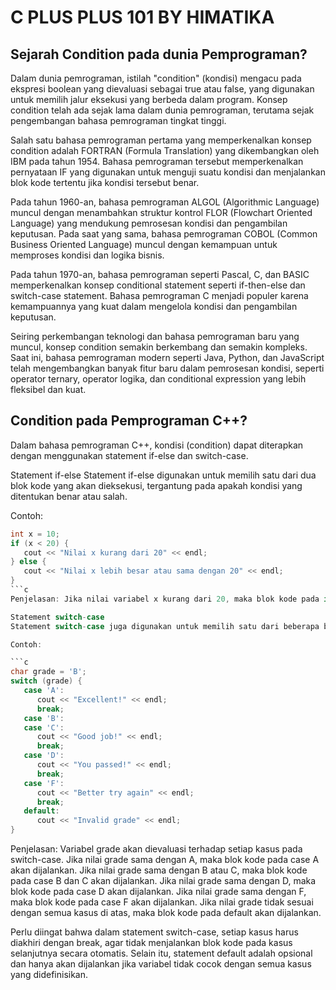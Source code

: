 # C PLUS PLUS 101 BY HIMATIKA

## Sejarah Condition pada dunia Pemprograman?

Dalam dunia pemrograman, istilah "condition" (kondisi) mengacu pada ekspresi boolean yang dievaluasi sebagai true atau false, yang digunakan untuk memilih jalur eksekusi yang berbeda dalam program. Konsep condition telah ada sejak lama dalam dunia pemrograman, terutama sejak pengembangan bahasa pemrograman tingkat tinggi.

Salah satu bahasa pemrograman pertama yang memperkenalkan konsep condition adalah FORTRAN (Formula Translation) yang dikembangkan oleh IBM pada tahun 1954. Bahasa pemrograman tersebut memperkenalkan pernyataan IF yang digunakan untuk menguji suatu kondisi dan menjalankan blok kode tertentu jika kondisi tersebut benar.

Pada tahun 1960-an, bahasa pemrograman ALGOL (Algorithmic Language) muncul dengan menambahkan struktur kontrol FLOR (Flowchart Oriented Language) yang mendukung pemrosesan kondisi dan pengambilan keputusan. Pada saat yang sama, bahasa pemrograman COBOL (Common Business Oriented Language) muncul dengan kemampuan untuk memproses kondisi dan logika bisnis.

Pada tahun 1970-an, bahasa pemrograman seperti Pascal, C, dan BASIC memperkenalkan konsep conditional statement seperti if-then-else dan switch-case statement. Bahasa pemrograman C menjadi populer karena kemampuannya yang kuat dalam mengelola kondisi dan pengambilan keputusan.

Seiring perkembangan teknologi dan bahasa pemrograman baru yang muncul, konsep condition semakin berkembang dan semakin kompleks. Saat ini, bahasa pemrograman modern seperti Java, Python, dan JavaScript telah mengembangkan banyak fitur baru dalam pemrosesan kondisi, seperti operator ternary, operator logika, dan conditional expression yang lebih fleksibel dan kuat.

## Condition pada Pemprograman C++?

Dalam bahasa pemrograman C++, kondisi (condition) dapat diterapkan dengan menggunakan statement if-else dan switch-case.

Statement if-else
Statement if-else digunakan untuk memilih satu dari dua blok kode yang akan dieksekusi, tergantung pada apakah kondisi yang ditentukan benar atau salah.

Contoh:

```c
int x = 10;
if (x < 20) {
   cout << "Nilai x kurang dari 20" << endl;
} else {
   cout << "Nilai x lebih besar atau sama dengan 20" << endl;
}
```c
Penjelasan: Jika nilai variabel x kurang dari 20, maka blok kode pada if akan dijalankan. Jika tidak, maka blok kode pada else akan dijalankan.

Statement switch-case
Statement switch-case juga digunakan untuk memilih satu dari beberapa blok kode yang akan dieksekusi, tergantung pada nilai suatu variabel.

Contoh:

```c
char grade = 'B';
switch (grade) {
   case 'A':
      cout << "Excellent!" << endl;
      break;
   case 'B':
   case 'C':
      cout << "Good job!" << endl;
      break;
   case 'D':
      cout << "You passed!" << endl;
      break;
   case 'F':
      cout << "Better try again" << endl;
      break;
   default:
      cout << "Invalid grade" << endl;
}
```
Penjelasan: Variabel grade akan dievaluasi terhadap setiap kasus pada switch-case. Jika nilai grade sama dengan A, maka blok kode pada case A akan dijalankan. Jika nilai grade sama dengan B atau C, maka blok kode pada case B dan C akan dijalankan. Jika nilai grade sama dengan D, maka blok kode pada case D akan dijalankan. Jika nilai grade sama dengan F, maka blok kode pada case F akan dijalankan. Jika nilai grade tidak sesuai dengan semua kasus di atas, maka blok kode pada default akan dijalankan.

Perlu diingat bahwa dalam statement switch-case, setiap kasus harus diakhiri dengan break, agar tidak menjalankan blok kode pada kasus selanjutnya secara otomatis. Selain itu, statement default adalah opsional dan hanya akan dijalankan jika variabel tidak cocok dengan semua kasus yang didefinisikan.
